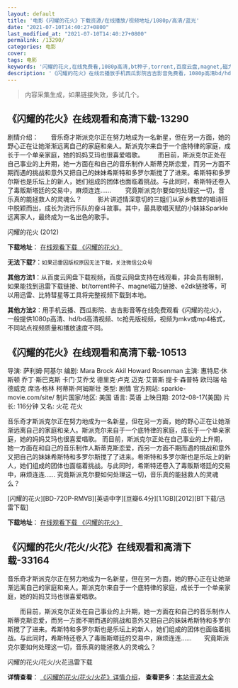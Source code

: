 ```yaml
---
layout: default
title: '电影《闪耀的花火》下载资源/在线播放/视频地址/1080p/高清/蓝光'
date: "2021-07-10T14:40:27+0800"
last_modified_at: "2021-07-10T14:40:27+0800"
permalink: /13290/
categories: 电影
cover:
tags: 电影
keywords: '闪耀的花火,在线免费看,1080p高清,bt种子,torrent,百度云盘,magnet,磁力链,迅雷下载资源'
description: '《闪耀的花火》在线云播放手机西瓜影院吉吉影音免费看，1080p高清bd/hd未删减完整版和tc抢先枪版，mkv/mp4格式，附带bt/torrent种子、magnet/磁力链、百度云盘、网盘资源迅雷下载链接'
---
```


>内容采集生成，如果链接失效，多试几个。


## 《闪耀的花火》在线观看和高清下载-13290

剧情介绍：　　音乐奇才斯派克尔正在努力地成为一名新星，但在另一方面，她的野心正在让她渐渐远离自己的家庭和亲人。斯派克尔来自于一个底特律的家庭，成长于一个单亲家庭，她的妈妈艾玛也很喜爱唱歌。  　　而目前，斯派克尔正处在自己事业的上升期，她一方面在和自己的音乐制作人斯蒂克斯恋爱，而另一方面不期而遇的挑战和意外又把自己的妹妹希斯特和多罗尔斯搅了了进来。希斯特和多罗尔斯也是乐坛上的新人，她们组成的团体也面临着挑战。与此同时，希斯特还卷入了毒贩斯塔廷的交易中，麻烦连连…… 　　究竟斯派克尔要如何处理这一切，音乐真的能拯救人的灵魂么？  　　影片讲述情深意切的三姐们从家乡教堂的唱诗班中脱颖而出，成长为流行乐队的奋斗故事。其中，最具歌唱天赋的小妹妹Sparkle远离家人，最终成为一名出色的歌手。


闪耀的花火 (2012)

**下载地址**： [在线观看下载 《闪耀的花火》](https://www.btbtdy.me/btdy/dy5860.html) 


**无法下载?**：`如果迅雷因版权原因无法下载，关注微信公众号 `

**其他方法1**：从百度云网盘下载视频，百度云网盘支持在线观看，非会员有限制，如果能找到迅雷下载链接、bt/torrent种子、magnet磁力链接、e2dk链接等，可以用迅雷、比特彗星等工具将完整视频下载到本地。

**其他方法2**：用手机云播、西瓜影院、吉吉影音等在线免费观看《闪耀的花火》，一般提供1080p高清、hd/bd高清视频、tc抢先版视频，视频为mkv或mp4格式，不同站点视频质量和播放速度不同。


## 《闪耀的花火》在线观看和高清下载-10513

导演: 萨利姆·阿基尔 编剧: Mara Brock Akil Howard Rosenman 主演: 惠特尼·休斯顿 乔丁·斯巴克斯 卡门·艾乔戈 德里克·卢克 迈克·艾普斯 提卡·森普特 欧玛瑞·哈德威克 席洛·格林 柯蒂斯·阿姆斯壮 类型: 剧情 官方网站: sparkle-movie.com/site/ 制片国家/地区: 美国 语言: 英语 上映日期: 2012-08-17(美国) 片长: 116分钟 又名: 火花 花火

音乐奇才斯派克尔正在努力地成为一名新星，但在另一方面，她的野心正在让她渐渐远离自己的家庭和亲人。斯派克尔来自于一个底特律的家庭，成长于一个单亲家庭，她的妈妈艾玛也很喜爱唱歌。 而目前，斯派克尔正处在自己事业的上升期，她一方面在和自己的音乐制作人斯蒂克斯恋爱，而另一方面不期而遇的挑战和意外又把自己的妹妹希斯特和多罗尔斯搅了了进来。希斯特和多罗尔斯也是乐坛上的新人，她们组成的团体也面临着挑战。与此同时，希斯特还卷入了毒贩斯塔廷的交易中，麻烦连连…… 究竟斯派克尔要如何处理这一切，音乐真的能拯救人的灵魂么？


[闪耀的花火][BD-720P-RMVB][英语中字][豆瓣6.4分][1.1GB][2012][BT下载/迅雷下载]

**下载地址**： [在线观看下载 《闪耀的花火》](https://www.btdx8.com/torrent/sparkle_2012.html) 


## 《闪耀的花火/花火/火花》在线观看和高清下载-33164

音乐奇才斯派克尔正在努力地成为一名新星，但在另一方面，她的野心正在让她渐渐远离自己的家庭和亲人。斯派克尔来自于一个底特律的家庭，成长于一个单亲家庭，她的妈妈艾玛也很喜爱唱歌。</p>　　而目前，斯派克尔正处在自己事业的上升期，她一方面在和自己的音乐制作人斯蒂克斯恋爱，而另一方面不期而遇的挑战和意外又把自己的妹妹希斯特和多罗尔斯搅了了进来。希斯特和多罗尔斯也是乐坛上的新人，她们组成的团体也面临着挑战。与此同时，希斯特还卷入了毒贩斯塔廷的交易中，麻烦连连&hellip;…　　究竟斯派克尔要如何处理这一切，音乐真的能拯救人的灵魂么？</p>


闪耀的花火/花火/火花迅雷下载

**详情查看**： [《闪耀的花火/花火/火花》详情介绍](/movie/33164/)， **查看更多**：[本站资源大全](/movie/t/all/)

